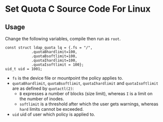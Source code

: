 Set Quota C Source Code For Linux
=================================

Usage
-----

Change the following variables, compile then run as `root`.

    const struct ldap_quota lq = {.fs = "/",
                .quotaBhardlimit=100,
                .quotaBsoftlimit=100,
                .quotaIhardlimit=100,
                .quotaIsoftlimit = 100};
    uid_t uid = 1001;

- `fs` is the device file or mountpoint the policy applies to.
- `quotaBhardlimit`, `quotaBsoftlimit`, `quotaIhardlimit` and `quotaIsoftlimit` are as defined by
  `quotactl(2)`:
  - `B` expresses a number of blocks (size limit), whereas
	`I` is a limit on the number of inodes.
  - `softlimit` is a threshold after which the user gets warnings,
	whereas `hard` limits cannot be exceeded.
- `uid` uid of user which policy is applied to.
